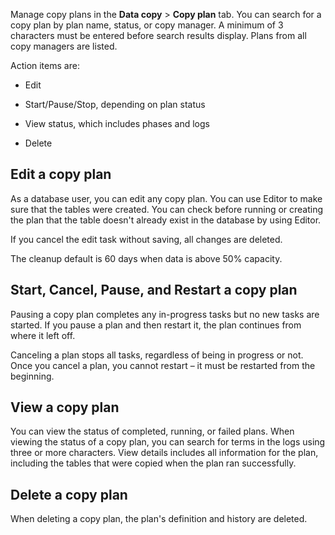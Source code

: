 Manage copy plans in the **Data copy** > **Copy plan** tab. You can search for a copy plan by plan name, status, or copy manager. A minimum of 3 characters must be entered before search results display. Plans from all copy managers are listed.

Action items are:

-   Edit


-   Start/Pause/Stop, depending on plan status


-   View status, which includes phases and logs


-   Delete


## Edit a copy plan


As a database user, you can edit any copy plan. You can use Editor to make sure that the tables were created. You can check before running or creating the plan that the table doesn't already exist in the database by using Editor.

If you cancel the edit task without saving, all changes are deleted.

The cleanup default is 60 days when data is above 50% capacity.

## Start, Cancel, Pause, and Restart a copy plan


Pausing a copy plan completes any in-progress tasks but no new tasks are started. If you pause a plan and then restart it, the plan continues from where it left off.

Canceling a plan stops all tasks, regardless of being in progress or not. Once you cancel a plan, you cannot restart – it must be restarted from the beginning.

## View a copy plan


You can view the status of completed, running, or failed plans. When viewing the status of a copy plan, you can search for terms in the logs using three or more characters. View details includes all information for the plan, including the tables that were copied when the plan ran successfully.

## Delete a copy plan


When deleting a copy plan, the plan's definition and history are deleted.

